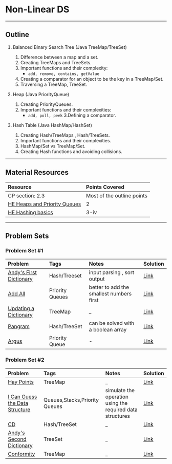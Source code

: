 # Non-Linear DS
---
## Outline
1. Balanced Binary Search Tree (Java TreeMap/TreeSet)

	 1. Difference between a map and a set.
	 2. Creating TreeMaps and TreeSets.
	 3. Important functions and their complexity:
	 	* `add, remove, contains, getValue`
	 4. Creating a comparator for an object to be the key in a TreeMap/Set.
	 5. Traversing a TreeMap, TreeSet.
	 
2. Heap (Java PriorityQueue)
	 1. Creating PriorityQueues.
	 2. Important functions and their complexities:
	 	* `add, poll, peek`
	 3.Defining a comparator.
	 
3. Hash Table (Java HashMap/HashSet)
	1. Creating Hash/TreeMaps , Hash/TreeSets.
	2. Important functions and their complexities.
	3. HashMap/Set vs TreeMap/Set.
	4. Creating Hash functions and avoiding collisions.
	
---
## Material Resources
| Resource                  | Points Covered                  |
|:------------------------- |:--------------------------------|
|CP section: 2.3            | Most of the outline points           |
|[HE Heaps and Priority Queues](https://www.hackerearth.com/practice/data-structures/trees/heapspriority-queues/tutorial/)            | 2        |
|[HE Hashing basics](https://www.hackerearth.com/practice/data-structures/hash-tables/basics-of-hash-tables/tutorial/)            | 3-iv        |
---
## Problem Sets
### Problem Set #1

| Problem        | Tags          | Notes  | Solution |
|:------------- |:-------------|:-----|:--------|
| [Andy's First Dictionary](https://uva.onlinejudge.org/index.php?option=onlinejudge&page=show_problem&problem=1756)      |  Hash/Treeset   | input parsing , sort output    | [Link](https://ideone.com/haO0a1) |
| [Add All](https://uva.onlinejudge.org/index.php?option=onlinejudge&page=show_problem&problem=1895)      |  Priority Queues   | better to add the smallest numbers first    | [Link](https://ideone.com/2aHcCe) |
| [Updating a Dictionary](https://uva.onlinejudge.org/index.php?option=com_onlinejudge&Itemid=8&page=show_problem&problem=3948)      |  TreeMap   | _    | [Link](https://github.com/AhmadElsagheer/UVa-Solutions/blob/master/v125/UpdatingADictionary_UVa12504.java) |
| [Pangram](http://codeforces.com/problemset/problem/520/A)      |  Hash/TreeSet   | can be solved with a boolean array     | [Link](http://codeforces.com/contest/520/submission/34050010) |
| [Argus](https://uva.onlinejudge.org/index.php?option=onlinejudge&page=show_problem&problem=3644)      |  Priority Queue   | -    | [Link](https://github.com/AhmadElsagheer/UVa-Solutions/blob/master/v012/Argus_UVa1203.java) |

### Problem Set #2

| Problem        | Tags          | Notes  | Solution |
|:------------- |:-------------|:-----|:--------|
| [Hay Points](https://uva.onlinejudge.org/index.php?option=com_onlinejudge&Itemid=8&category=631&page=show_problem&problem=1236)      |  TreeMap   | _    | [Link](https://ideone.com/w1Onpp) |
| [I Can Guess the Data Structure](https://uva.onlinejudge.org/index.php?option=com_onlinejudge&Itemid=8&page=show_problem&problem=3146)      |  Queues,Stacks,Priority Queues   | simulate the operation using the required data structures   | [Link](https://github.com/AhmadElsagheer/UVa-Solutions/blob/master/v119/ICanGuessTheDataStructure_UVa11995.java) |
| [CD](https://uva.onlinejudge.org/index.php?option=com_onlinejudge&Itemid=8&page=show_problem&problem=2949)      |  Hash/TreeSet   | _    | [Link](https://ideone.com/hJPndm) |
| [Andy's Second Dictionary](https://uva.onlinejudge.org/index.php?option=onlinejudge&page=show_problem&problem=2003)      |  TreeSet   | _    | [Link](https://github.com/AhmadElsagheer/UVa-Solutions/blob/master/v110/AndysSecondDicitionary_UVa11062.java) |
| [Conformity](https://uva.onlinejudge.org/index.php?option=onlinejudge&page=show_problem&problem=2261)      |  TreeMap   | _    | [Link](https://github.com/AhmadElsagheer/UVa-Solutions/blob/master/v112/Conformity_UVa11286.java) |
